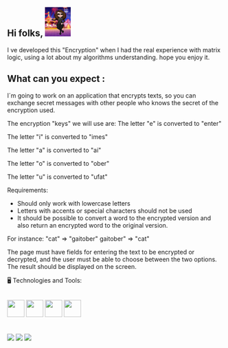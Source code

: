 ## Hi folks, <img src= "Img/Avatar Dria.jpeg" width="60" height= "68" alt = "Dria`s avatar" border-radius= 24px> 
I ve developed this "Encryption" when I had the real experience with matrix logic, using a lot about my algorithms understanding.
hope you enjoy it.
##
## What can you expect :
I´m going to work on an application that encrypts texts, so you can exchange secret messages with other people who knows the secret of the encryption used.

The encryption "keys" we will use are:
The letter "e" is converted to "enter"

The letter "i" is converted to "imes"

The letter "a" is converted to "ai"

The letter "o" is converted to "ober"

The letter "u" is converted to "ufat"

Requirements:
- Should only work with lowercase letters
- Letters with accents or special characters should not be used
- It should be possible to convert a word to the encrypted version and also return an encrypted word to the original version.

For instance:
"cat" => "gaitober"
gaitober" => "cat"

The page must have fields for entering the text to be encrypted or decrypted, and the user must be able to choose between the two options.
The result should be displayed on the screen.




🖥️ Technologies and Tools:
<div style = "display: inline_block"><br>
    <img align="center"  src="https://cdn.jsdelivr.net/gh/devicons/devicon@latest/icons/git/git-original.svg" width="40" height="40" /> 
    <img align="center"src="https://cdn.jsdelivr.net/gh/devicons/devicon@latest/icons/javascript/javascript-original.svg" width="40" height="40" />   
    <img align="center" src="https://cdn.jsdelivr.net/gh/devicons/devicon@latest/icons/css3/css3-original.svg" width="40" height="40" />
    <img align="center" src="https://cdn.jsdelivr.net/gh/devicons/devicon@latest/icons/html5/html5-original.svg" width="40" height="40" />
  
</div> 

#

<div>
<a href="https://www.youtube.com/@driaMuniz_Cyber" target="_blank"><img loading="lazy" src="https://img.shields.io/badge/YouTube-FF0000?style=for-the-badge&logo=youtube&logoColor=white" target="_blank"></a>
<a href = "mailto:driatchiita@gmail.com"><img loading="lazy" src="https://img.shields.io/badge/Gmail-D14836?style=for-the-badge&logo=gmail&logoColor=white" target="_blank"></a>
<a href="https://www.linkedin.com/in/adriana-freire-muniz-desenvolvedora-js/)" target="_blank"><img loading="lazy" src="https://img.shields.io/badge/-LinkedIn-%230077B5?style=for-the-badge&logo=linkedin&logoColor=white" target="_blank"></a>   
</div>
